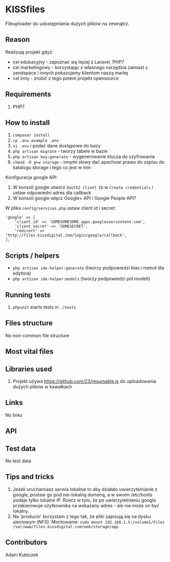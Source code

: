 KISSfiles
==============
Fileuploader do udostępniania dużych plików na zewnątrz.

## Reason ##
Realizuję projekt gdyż:
* cel edukacyjny - zapoznać się lepiej z Laravel, PHP7
* cel marketingowy - korzystając z własnego narzędzia zamiast z sendspace i innych pokazujemy klientom naszą markę
* cel inny - zrobić z tego potem projekt opensource

## Requirements ##

1. PHP7

## How to install ##

1. `composer install`
2. `cp .env.example .env`
3. `vi .env` i podać dane dostępowe do bazy
4. `php artisan migrate` - tworzy tabele w bazie
5. `php artisan key:generate` - wygenerowanie klucza do szyfrowania
6. `chmod -R g+w storage` - innymi słowy dać apachowi prawo do zapisu do katalogu storage i tego co jest w nim

Konfiguracja google API:

1. W konsoli google utwórz `Oauth2 client ID` w `Create credentials` i ustaw odpowiedni adres dla callback
2. W konsoli google włącz Google+ API i Google People API?

W pliku `config/services.php` ustaw client id i secret:

    'google' => [
        'client_id' => 'SOMESOMESOME.apps.googleusercontent.com',
        'client_secret' => 'SOMESECRET',
        'redirect' => 'http://files.kissdigital.com/login/google/callback',
    ],

## Scripts / helpers

* ```php artisan ide-helper:generate``` (tworzy podpowiedzi klas i metod dla edytora)
* ```php artisan ide-helper:models``` (tworzy podpowiedzi pól modeli)

## Running tests ##

1. `phpunit` starts tests in `./tests`

## Files structure ##
No non-common file structure

## Most vital files ##

## Libraries used ##
1. Projekt używa https://github.com/23/resumable.js do uploadowania dużych plików w kawałkach

## Links ##
No links

## API ##

## Test data ##
No test data

## Tips and tricks ##

1. Jeżeli uruchamiasz serwis lokalnie to aby działało uwierzytelnianie z google, postaw go pod nie-lokalną domeną, a w swoim /etc/hosts podaje tylko lokalne IP. Rzecz w tym, że po uwierzytelnieniu google przekierowuje użytkownika na wskazany adres - ale nie może on być lokalny.
2. Na 'producio' korzystam z tego tak, że pliki zapisują się na dysku sieciowym (NFS). Montowanie: `sudo mount 192.168.1.5:/volume1/Files /var/www/files.kissdigital.com/web/storage/app` 

## Contributors ##
Adam Kubiczek
